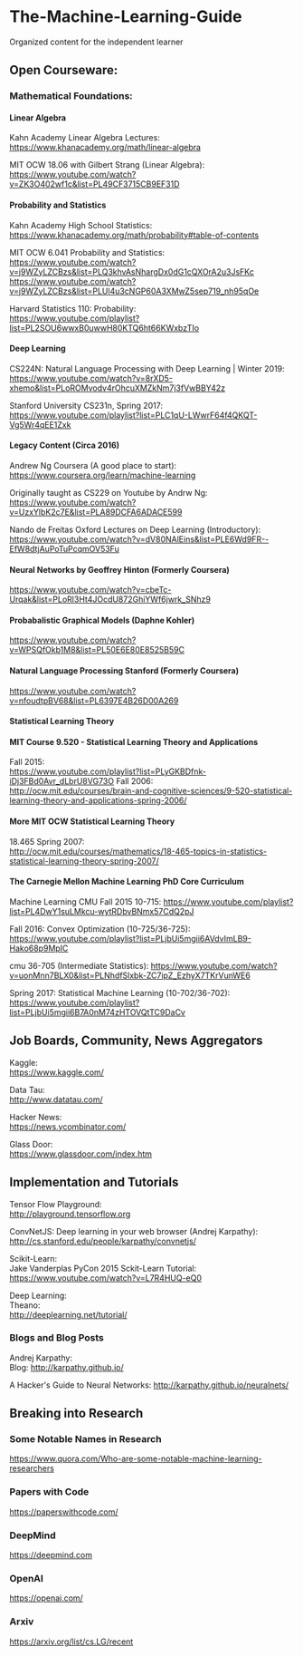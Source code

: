 # The-Machine-Learning-Guide
Organized content for the independent learner

## Open Courseware:

### Mathematical Foundations:
#### Linear Algebra
Kahn Academy Linear Algebra Lectures:  
https://www.khanacademy.org/math/linear-algebra

MIT OCW 18.06 with Gilbert Strang (Linear Algebra):  
https://www.youtube.com/watch?v=ZK3O402wf1c&list=PL49CF3715CB9EF31D

#### Probability and Statistics
Kahn Academy High School Statistics:  
https://www.khanacademy.org/math/probability#table-of-contents

MIT OCW 6.041 Probability and Statistics:  
https://www.youtube.com/watch?v=j9WZyLZCBzs&list=PLQ3khvAsNhargDx0dG1cQXOrA2u3JsFKc
https://www.youtube.com/watch?v=j9WZyLZCBzs&list=PLUl4u3cNGP60A3XMwZ5sep719_nh95qOe

Harvard Statistics 110: Probability:  
https://www.youtube.com/playlist?list=PL2SOU6wwxB0uwwH80KTQ6ht66KWxbzTIo

#### Deep Learning
CS224N: Natural Language Processing with Deep Learning | Winter 2019:
https://www.youtube.com/watch?v=8rXD5-xhemo&list=PLoROMvodv4rOhcuXMZkNm7j3fVwBBY42z

Stanford University CS231n, Spring 2017:
https://www.youtube.com/playlist?list=PLC1qU-LWwrF64f4QKQT-Vg5Wr4qEE1Zxk

#### Legacy Content (Circa 2016)
Andrew Ng Coursera (A good place to start):  
https://www.coursera.org/learn/machine-learning

Originally taught as CS229 on Youtube by Andrw Ng:  
https://www.youtube.com/watch?v=UzxYlbK2c7E&list=PLA89DCFA6ADACE599

Nando de Freitas Oxford Lectures on Deep Learning (Introductory):  
https://www.youtube.com/watch?v=dV80NAlEins&list=PLE6Wd9FR--EfW8dtjAuPoTuPcqmOV53Fu

#### Neural Networks by Geoffrey Hinton (Formerly Coursera)
https://www.youtube.com/watch?v=cbeTc-Urqak&list=PLoRl3Ht4JOcdU872GhiYWf6jwrk_SNhz9

#### Probabalistic Graphical Models (Daphne Kohler)
https://www.youtube.com/watch?v=WPSQfOkb1M8&list=PL50E6E80E8525B59C

#### Natural Language Processing Stanford (Formerly Coursera)
https://www.youtube.com/watch?v=nfoudtpBV68&list=PL6397E4B26D00A269

#### Statistical Learning Theory
#### MIT Course 9.520 - Statistical Learning Theory and Applications
Fall 2015:  
https://www.youtube.com/playlist?list=PLyGKBDfnk-iDj3FBd0Avr_dLbrU8VG73O
Fall 2006:  
http://ocw.mit.edu/courses/brain-and-cognitive-sciences/9-520-statistical-learning-theory-and-applications-spring-2006/

#### More MIT OCW Statistical Learning Theory
18.465 Spring 2007:  
http://ocw.mit.edu/courses/mathematics/18-465-topics-in-statistics-statistical-learning-theory-spring-2007/

#### The Carnegie Mellon Machine Learning PhD Core Curriculum
Machine Learning CMU Fall 2015 10-715:
https://www.youtube.com/playlist?list=PL4DwY1suLMkcu-wytRDbvBNmx57CdQ2pJ

Fall 2016: Convex Optimization (10-725/36-725):
https://www.youtube.com/playlist?list=PLjbUi5mgii6AVdvImLB9-Hako68p9MpIC

cmu 36-705 (Intermediate Statistics):
https://www.youtube.com/watch?v=uonMnn7BLX0&list=PLNhdfSlxbk-ZC7ipZ_EzhyX7TKrVunWE6

Spring 2017: Statistical Machine Learning (10-702/36-702):
https://www.youtube.com/playlist?list=PLjbUi5mgii6B7A0nM74zHTOVQtTC9DaCv

## Job Boards, Community, News Aggregators

Kaggle:  
https://www.kaggle.com/

Data Tau:  
http://www.datatau.com/

Hacker News:  
https://news.ycombinator.com/

Glass Door:  
https://www.glassdoor.com/index.htm

## Implementation and Tutorials

Tensor Flow Playground:  
http://playground.tensorflow.org

ConvNetJS: Deep learning in your web browser (Andrej Karpathy):  
http://cs.stanford.edu/people/karpathy/convnetjs/

Scikit-Learn:  
Jake Vanderplas PyCon 2015 Sckit-Learn Tutorial:  
https://www.youtube.com/watch?v=L7R4HUQ-eQ0

Deep Learning:  
Theano:  
http://deeplearning.net/tutorial/

### Blogs and Blog Posts

Andrej Karpathy:  
Blog: http://karpathy.github.io/

A Hacker's Guide to Neural Networks: http://karpathy.github.io/neuralnets/

## Breaking into Research

### Some Notable Names in Research
https://www.quora.com/Who-are-some-notable-machine-learning-researchers

### Papers with Code
https://paperswithcode.com/

### DeepMind
https://deepmind.com

### OpenAI
https://openai.com/

### Arxiv
https://arxiv.org/list/cs.LG/recent
